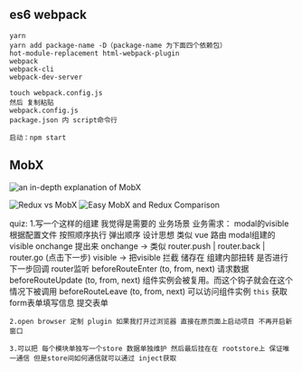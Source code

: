 ## es6 webpack
    yarn
    yarn add package-name -D（package-name 为下面四个依赖包）
    hot-module-replacement html-webpack-plugin
    webpack
    webpack-cli
    webpack-dev-server

    touch webpack.config.js
    然后 复制粘贴
    webpack.config.js
    package.json 内 script命令行

    启动：npm start


## MobX
![an in-depth explanation of MobX](https://hackernoon.com/becoming-fully-reactive-an-in-depth-explanation-of-mobservable-55995262a254)

![Redux vs MobX](https://www.sitepoint.com/redux-vs-mobx-which-is-best/)
![Easy MobX and Redux Comparison](https://www.leighhalliday.com/easy-mobx-redux-comparison)

quiz:
    1.写一个这样的组建 我觉得是需要的 业务场景
        业务需求：
            modal的visible根据配置文件 按照顺序执行 弹出顺序
        设计思想
            类似 vue 路由
            modal组建的 visible onchange 提出来
            onchange -> 类似 router.push |  router.back | router.go (点击下一步)
            visible -> 把visible 拦截 储存在 组建内部扭转
            是否进行下一步回调 router监听
                beforeRouteEnter (to, from, next) 请求数据
                beforeRouteUpdate (to, from, next) 组件实例会被复用。而这个钩子就会在这个情况下被调用
                beforeRouteLeave (to, from, next) 可以访问组件实例 `this` 获取form表单填写信息 提交表单

    2.open browser 定制 plugin 如果我打开过浏览器 直接在原页面上启动项目 不再开启新窗口

    3.可以把 每个模块单独写一个store 数据单独维护 然后最后挂在在 rootstore上 保证唯一通信 但是store间如何通信就可以通过 inject获取

